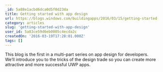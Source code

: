 ```yaml
---
_id: 5a88e1acbd6dca0d5f0d23da
title: Getting started with app design
url: https://blogs.windows.com/buildingapps/2016/03/15/getting-started-with-app-design/
category: articles
slug: 'getting-started-with-app-design'
user_id: 5a83ce59d6eb0005c4ecda2c
createdOn: '2016-03-19T17:28:01.000Z'
tags: []
---
```


This blog is the first in a multi-part series on app design for developers. We’ll introduce you to the tricks of the design trade so you can create more attractive and more successful UWP apps.
